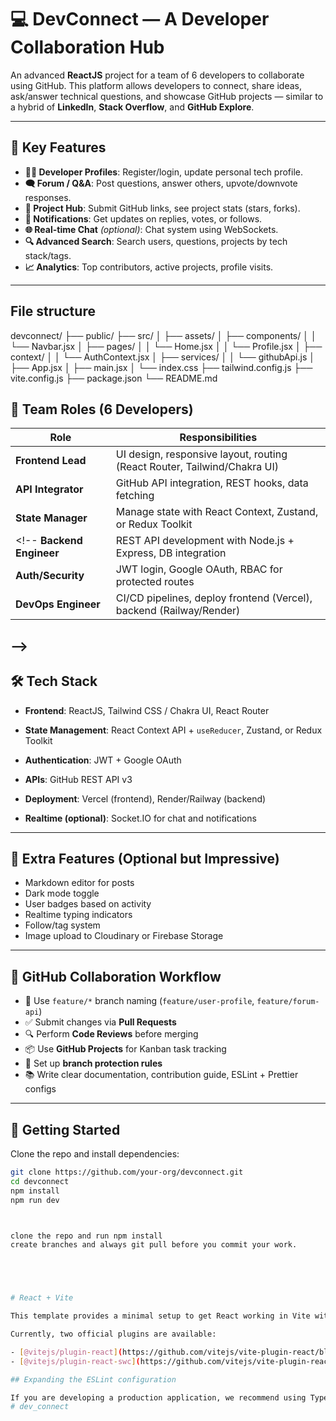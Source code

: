 # 💻 DevConnect — A Developer Collaboration Hub

An advanced **ReactJS** project for a team of 6 developers to collaborate using GitHub. This platform allows developers to connect, share ideas, ask/answer technical questions, and showcase GitHub projects — similar to a hybrid of **LinkedIn**, **Stack Overflow**, and **GitHub Explore**.

---

## 🚀 Key Features

- **🧑‍💼 Developer Profiles**: Register/login, update personal tech profile.
- **🗨️ Forum / Q&A**: Post questions, answer others, upvote/downvote responses.
- **📁 Project Hub**: Submit GitHub links, see project stats (stars, forks).
- **🔔 Notifications**: Get updates on replies, votes, or follows.
- **🌐 Real-time Chat** *(optional)*: Chat system using WebSockets.
- **🔍 Advanced Search**: Search users, questions, projects by tech stack/tags.
- **📈 Analytics**: Top contributors, active projects, profile visits.

---


## File structure
devconnect/
├── public/
├── src/
│   ├── assets/
│   ├── components/
│   │   └── Navbar.jsx
│   ├── pages/
│   │   └── Home.jsx
│   │   └── Profile.jsx
│   ├── context/
│   │   └── AuthContext.jsx
│   ├── services/
│   │   └── githubApi.js
│   ├── App.jsx
│   ├── main.jsx
│   └── index.css
├── tailwind.config.js
├── vite.config.js
├── package.json
└── README.md

## 🧩 Team Roles (6 Developers)

| Role                | Responsibilities                                                                 |
|---------------------|-----------------------------------------------------------------------------------|
| **Frontend Lead**   | UI design, responsive layout, routing (React Router, Tailwind/Chakra UI)         |
| **API Integrator**  | GitHub API integration, REST hooks, data fetching                                |
| **State Manager**   | Manage state with React Context, Zustand, or Redux Toolkit                        |
| <!-- **Backend Engineer**| REST API development with Node.js + Express, DB integration                      |
| **Auth/Security**   | JWT login, Google OAuth, RBAC for protected routes                                |
| **DevOps Engineer** | CI/CD pipelines, deploy frontend (Vercel), backend (Railway/Render)              |
 -->
---

## 🛠️ Tech Stack

- **Frontend**: ReactJS, Tailwind CSS / Chakra UI, React Router
- **State Management**: React Context API + `useReducer`, Zustand, or Redux Toolkit

- **Authentication**: JWT + Google OAuth
- **APIs**: GitHub REST API v3
- **Deployment**: Vercel (frontend), Render/Railway (backend)
- **Realtime (optional)**: Socket.IO for chat and notifications

---

## 🧪 Extra Features (Optional but Impressive)

- Markdown editor for posts
- Dark mode toggle
- User badges based on activity
- Realtime typing indicators
- Follow/tag system
- Image upload to Cloudinary or Firebase Storage

---

## 🧭 GitHub Collaboration Workflow

- 📁 Use `feature/*` branch naming (`feature/user-profile`, `feature/forum-api`)
- ✅ Submit changes via **Pull Requests**
- 🔍 Perform **Code Reviews** before merging
- 📦 Use **GitHub Projects** for Kanban task tracking
- 🔐 Set up **branch protection rules**
- 📚 Write clear documentation, contribution guide, ESLint + Prettier configs

---

## 📌 Getting Started

Clone the repo and install dependencies:

```bash
git clone https://github.com/your-org/devconnect.git
cd devconnect
npm install
npm run dev



clone the repo and run npm install
create branches and always git pull before you commit your work.





# React + Vite

This template provides a minimal setup to get React working in Vite with HMR and some ESLint rules.

Currently, two official plugins are available:

- [@vitejs/plugin-react](https://github.com/vitejs/vite-plugin-react/blob/main/packages/plugin-react) uses [Babel](https://babeljs.io/) for Fast Refresh
- [@vitejs/plugin-react-swc](https://github.com/vitejs/vite-plugin-react/blob/main/packages/plugin-react-swc) uses [SWC](https://swc.rs/) for Fast Refresh

## Expanding the ESLint configuration

If you are developing a production application, we recommend using TypeScript with type-aware lint rules enabled. Check out the [TS template](https://github.com/vitejs/vite/tree/main/packages/create-vite/template-react-ts) for information on how to integrate TypeScript and [`typescript-eslint`](https://typescript-eslint.io) in your project.
# dev_connect
